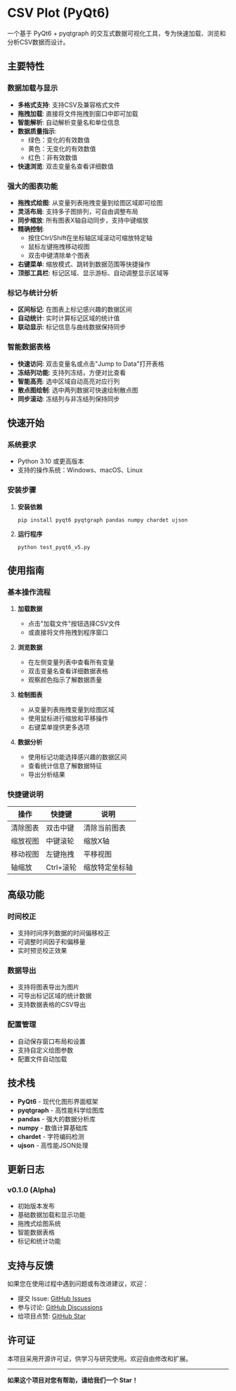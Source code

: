 # CSV Plot (PyQt6)

一个基于 PyQt6 + pyqtgraph 的交互式数据可视化工具，专为快速加载、浏览和分析CSV数据而设计。

## 主要特性

### 数据加载与显示
- **多格式支持**: 支持CSV及兼容格式文件
- **拖拽加载**: 直接将文件拖拽到窗口中即可加载
- **智能解析**: 自动解析变量名和单位信息
- **数据质量指示**: 
  - 绿色：变化的有效数值
  - 黄色：无变化的有效数值  
  - 红色：非有效数值
- **快速浏览**: 双击变量名查看详细数值

### 强大的图表功能
- **拖拽式绘图**: 从变量列表拖拽变量到绘图区域即可绘图
- **灵活布局**: 支持多子图排列，可自由调整布局
- **同步缩放**: 所有图表X轴自动同步，支持中键缩放
- **精确控制**: 
  - 按住Ctrl/Shift在坐标轴区域滚动可缩放特定轴
  - 鼠标左键拖拽移动视图
  - 双击中键清除单个图表
- **右键菜单**: 缩放模式、跳转到数据范围等快捷操作
- **顶部工具栏**: 标记区域、显示游标、自动调整显示区域等

### 标记与统计分析
- **区间标记**: 在图表上标记感兴趣的数据区间
- **自动统计**: 实时计算标记区域的统计值
- **联动显示**: 标记信息与曲线数据保持同步

### 智能数据表格
- **快速访问**: 双击变量名或点击"Jump to Data"打开表格
- **冻结列功能**: 支持列冻结，方便对比查看
- **智能高亮**: 选中区域自动高亮对应行列
- **散点图绘制**: 选中两列数据可快速绘制散点图
- **同步滚动**: 冻结列与非冻结列保持同步

## 快速开始

### 系统要求
- Python 3.10 或更高版本
- 支持的操作系统：Windows、macOS、Linux

### 安装步骤

1. **安装依赖**
   ```
   pip install pyqt6 pyqtgraph pandas numpy chardet ujson
   ```

2. **运行程序**
   ```
   python test_pyqt6_v5.py
   ```

## 使用指南

### 基本操作流程

1. **加载数据**
   - 点击"加载文件"按钮选择CSV文件
   - 或直接将文件拖拽到程序窗口

2. **浏览数据**
   - 在左侧变量列表中查看所有变量
   - 双击变量名查看详细数据表格
   - 观察颜色指示了解数据质量

3. **绘制图表**
   - 从变量列表拖拽变量到绘图区域
   - 使用鼠标进行缩放和平移操作
   - 右键菜单提供更多选项

4. **数据分析**
   - 使用标记功能选择感兴趣的数据区间
   - 查看统计信息了解数据特征
   - 导出分析结果

### 快捷键说明

| 操作 | 快捷键 | 说明 |
|------|--------|------|
| 清除图表 | 双击中键 | 清除当前图表 |
| 缩放视图 | 中键滚轮 | 缩放X轴 |
| 移动视图 | 左键拖拽 | 平移视图 |
| 轴缩放 | Ctrl+滚轮 | 缩放特定坐标轴 |

## 高级功能

### 时间校正
- 支持时间序列数据的时间偏移校正
- 可调整时间因子和偏移量
- 实时预览校正效果

### 数据导出
- 支持将图表导出为图片
- 可导出标记区域的统计数据
- 支持数据表格的CSV导出

### 配置管理
- 自动保存窗口布局和设置
- 支持自定义绘图参数
- 配置文件自动加载

## 技术栈

- **PyQt6** - 现代化图形界面框架
- **pyqtgraph** - 高性能科学绘图库
- **pandas** - 强大的数据分析库
- **numpy** - 数值计算基础库
- **chardet** - 字符编码检测
- **ujson** - 高性能JSON处理

## 更新日志

### v0.1.0 (Alpha)
- 初始版本发布
- 基础数据加载和显示功能
- 拖拽式绘图系统
- 智能数据表格
- 标记和统计功能

## 支持与反馈

如果您在使用过程中遇到问题或有改进建议，欢迎：

- 提交 Issue: [GitHub Issues](https://github.com/Melon793/csv_plot/issues)
- 参与讨论: [GitHub Discussions](https://github.com/Melon793/csv_plot/discussions)
- 给项目点赞: [GitHub Star](https://github.com/Melon793/csv_plot)

## 许可证

本项目采用开源许可证，供学习与研究使用。欢迎自由修改和扩展。

---

**如果这个项目对您有帮助，请给我们一个 Star！**

